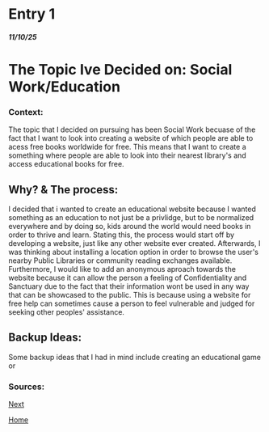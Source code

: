 # Entry 1
##### 11/10/25

<h1>The Topic Ive Decided on: Social Work/Education</h1>

<h3>Context:</h3>
<p>The topic that I decided on pursuing has been Social Work becuase of the fact that I want to look into creating a website of which people are able to acess free books worldwide for free. This means that I want to create a something where people are able to look into their nearest library's and access educational books for free. </p>

<h2>Why? & The process:</h2>
<p></p>I decided that i wanted to create an educational website because I wanted something as an education to not just be a privlidge, but to be normalized everywhere and by doing so, kids around the world would need books in order to thrive and learn. Stating this, the process would start off by developing a website, just like any other website ever created. Afterwards, I was thinking about installing a location option in order to browse the user's nearby Public Libraries or community reading exchanges available. Furthermore, I would like to add an anonymous aproach towards the website because it can allow the person a feeling of Confidentiality and Sanctuary due to the fact that their information wont be used in any way that can be showcased to the public. This is because using a website for free help can sometimes cause a person to feel vulnerable and judged for seeking other peoples' assistance.</p>

<h2>Backup Ideas:</h2>
<p>Some backup ideas that I had in mind include creating an educational game or </p>



<h3>Sources:</h3>
<a href="https://mmwelches.crsd.org/teachers/gradesspecialists/second-grade/mrs-remmey/free-reading-websites"/>

[Next](entry02.md)

[Home](../README.md)
